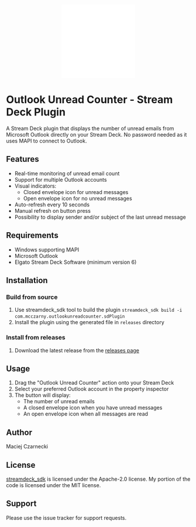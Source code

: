 <p align="center">
    <a>
        <img src="./com.mcczarny.outlookunreadcounter.sdPlugin/assets/unread_counter/envelope_closed_icon.svg" alt="Outlook Unread Counter" width="200">
    </a>
</p>

# Outlook Unread Counter - Stream Deck Plugin

A Stream Deck plugin that displays the number of unread emails from Microsoft Outlook directly on your Stream Deck.
No password needed as it uses MAPI to connect to Outlook.

## Features

- Real-time monitoring of unread email count
- Support for multiple Outlook accounts
- Visual indicators:
  - Closed envelope icon for unread messages
  - Open envelope icon for no unread messages
- Auto-refresh every 10 seconds
- Manual refresh on button press
- Possibility to display sender and/or subject of the last unread message

## Requirements

- Windows supporting MAPI
- Microsoft Outlook
- Elgato Stream Deck Software (minimum version 6)

## Installation

### Build from source
1. Use streamdeck_sdk tool to build the plugin `streamdeck_sdk build -i com.mcczarny.outlookunreadcounter.sdPlugin`
2. Install the plugin using the generated file in `releases` directory

### Install from releases
1. Download the latest release from the [releases page](https://github.com/McCzarny/OutlookUnreadCounter/releases)

## Usage

1. Drag the "Outlook Unread Counter" action onto your Stream Deck
2. Select your preferred Outlook account in the property inspector
3. The button will display:
   - The number of unread emails
   - A closed envelope icon when you have unread messages
   - An open envelope icon when all messages are read

## Author

Maciej Czarnecki

## License

[streamdeck_sdk](https://github.com/gri-gus/streamdeck-python-sdk) is licensed under the Apache-2.0 license.
My portion of the code is licensed under the MIT license.

## Support

Please use the issue tracker for support requests.
